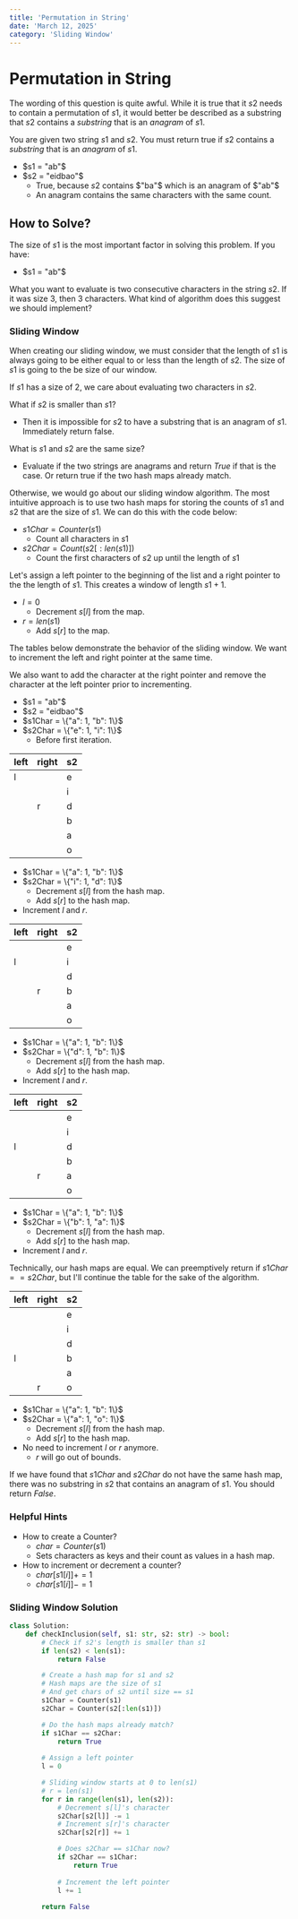 ```yaml
---
title: 'Permutation in String'
date: 'March 12, 2025'
category: 'Sliding Window'
---
```


# Permutation in String

The wording of this question is quite awful. While it is true that it $s2$ needs to contain a permutation of $s1$, it would better be described as a substring that $s2$ contains a $substring$ that is an $anagram$ of $s1$.

You are given two string $s1$ and $s2$. You must return true if $s2$ contains a $substring$ that is an $anagram$ of $s1$.

- $s1 = "ab"$
- $s2 = "eidbao"$
    - True, because $s2$ contains $"ba"$ which is an anagram of $"ab"$
    - An anagram contains the same characters with the same count.

## How to Solve?

The size of $s1$ is the most important factor in solving this problem. If you have:

- $s1 = "ab"$

What you want to evaluate is two consecutive characters in the string $s2$. If it was size 3, then 3 characters. What kind of algorithm does this suggest we should implement?

### Sliding Window

When creating our sliding window, we must consider that the length of $s1$ is always going to be either equal to or less than the length of $s2$. The size of $s1$ is going to the be size of our window.

If $s1$ has a size of 2, we care about evaluating two characters in $s2$.

What if $s2$ is smaller than $s1$?

- Then it is impossible for $s2$ to have a substring that is an anagram of $s1$. Immediately return false.

What is $s1$ and $s2$ are the same size?

- Evaluate if the two strings are anagrams and return $True$ if that is the case. Or return true if the two hash maps already match.

Otherwise, we would go about our sliding window algorithm. The most intuitive approach is to use two hash maps for storing the counts of $s1$ and $s2$ that are the size of $s1$. We can do this with the code below:

- $s1Char = Counter(s1)$
    - Count all characters in $s1$
- $s2Char = Count(s2[:len(s1)])$
    - Count the first characters of $s2$ up until the length of $s1$

Let's assign a left pointer to the beginning of the list and a right pointer to the the length of $s1$. This creates a window of length $s1 + 1$.

- $l = 0$
    - Decrement $s[l]$ from the map.
- $r = len(s1)$
    - Add $s[r]$ to the map.

The tables below demonstrate the behavior of the sliding window. We want to increment the left and right pointer at the same time. 

We also want to add the character at the right pointer and remove the character at the left pointer prior to incrementing.

- $s1 = "ab"$
- $s2 = "eidbao"$
- $s1Char = \{"a": 1, "b": 1\}$
- $s2Char = \{"e": 1, "i": 1\}$
    - Before first iteration.

|   left    |   right   |   s2
|   ---     |   ---     |   ---
|   l       |           |   e
|           |           |   i
|           |    r      |   d
|           |           |   b
|           |           |   a
|           |           |   o

- $s1Char = \{"a": 1, "b": 1\}$
- $s2Char = \{"i": 1, "d": 1\}$
    - Decrement $s[l]$ from the hash map.
    - Add $s[r]$ to the hash map.
- Increment $l$ and $r$.

|   left    |   right   |   s2
|   ---     |   ---     |   ---
|           |           |   e
|   l       |           |   i
|           |           |   d
|           |    r      |   b
|           |           |   a
|           |           |   o

- $s1Char = \{"a": 1, "b": 1\}$
- $s2Char = \{"d": 1, "b": 1\}$
    - Decrement $s[l]$ from the hash map.
    - Add $s[r]$ to the hash map.
- Increment $l$ and $r$.

|   left    |   right   |   s2
|   ---     |   ---     |   ---
|           |           |   e
|           |           |   i
|   l       |           |   d
|           |           |   b
|           |    r      |   a
|           |           |   o

- $s1Char = \{"a": 1, "b": 1\}$
- $s2Char = \{"b": 1, "a": 1\}$
    - Decrement $s[l]$ from the hash map.
    - Add $s[r]$ to the hash map.
- Increment $l$ and $r$.

Technically, our hash maps are equal. We can preemptively return if $s1Char == s2Char$, but I'll continue the table for the sake of the algorithm.

|   left    |   right   |   s2
|   ---     |   ---     |   ---
|           |           |   e
|           |           |   i
|           |           |   d
|   l       |           |   b
|           |           |   a
|           |    r      |   o

- $s1Char = \{"a": 1, "b": 1\}$
- $s2Char = \{"a": 1, "o": 1\}$
    - Decrement $s[l]$ from the hash map.
    - Add $s[r]$ to the hash map.
- No need to increment $l$ or $r$ anymore.
    - $r$ will go out of bounds.

If we have found that $s1Char$ and $s2Char$ do not have the same hash map, there was no substring in $s2$ that contains an anagram of $s1$. You should return $False$.

### Helpful Hints

- How to create a Counter?
    - $char = Counter(s1)$
    - Sets characters as keys and their count as values in a hash map.
- How to increment or decrement a counter?
    - $char[s1[i]] += 1$
    - $char[s1[i]] -= 1$

### Sliding Window Solution

```python
class Solution:
    def checkInclusion(self, s1: str, s2: str) -> bool:
        # Check if s2's length is smaller than s1
        if len(s2) < len(s1):
            return False

        # Create a hash map for s1 and s2
        # Hash maps are the size of s1
        # And get chars of s2 until size == s1
        s1Char = Counter(s1)
        s2Char = Counter(s2[:len(s1)])

        # Do the hash maps already match?
        if s1Char == s2Char:
            return True
        
        # Assign a left pointer
        l = 0

        # Sliding window starts at 0 to len(s1)
        # r = len(s1)
        for r in range(len(s1), len(s2)):
            # Decrement s[l]'s character
            s2Char[s2[l]] -= 1
            # Increment s[r]'s character
            s2Char[s2[r]] += 1

            # Does s2Char == s1Char now?
            if s2Char == s1Char:
                return True
            
            # Increment the left pointer
            l += 1
        
        return False
